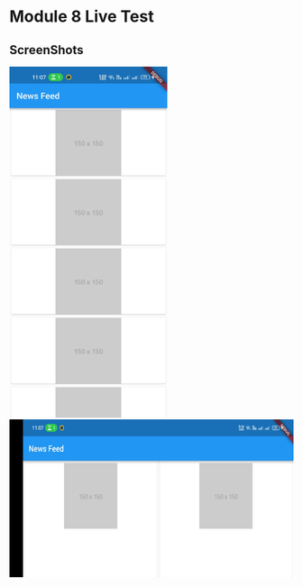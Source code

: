 # Module 8 Live Test

## ScreenShots

<img src="screenshots/screen1.jpg" width=280>&nbsp;&nbsp; 
<img src="screenshots/screen2.jpg" height=280>